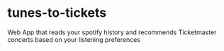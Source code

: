 # tunes-to-tickets
Web App that reads your spotify history and recommends Ticketmaster concerts based on your listening preferences
